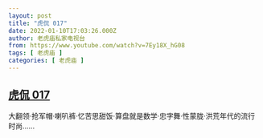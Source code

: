 ```yaml
---
layout: post
title: "虎侃 017"
date: 2022-01-10T17:03:26.000Z
author: 老虎庙私家电视台
from: https://www.youtube.com/watch?v=7Ey18X_hG08
tags: [ 老虎庙 ]
categories: [ 老虎庙 ]
---
```

<!--1641834206000-->
[虎侃 017](https://www.youtube.com/watch?v=7Ey18X_hG08)
------

<div>
大翻领·抢军帽·喇叭裤·忆苦思甜饭·算盘就是数学·忠字舞·性蒙胧·洪荒年代的流行时尚……
</div>
